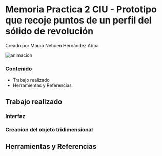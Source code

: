 # Memoria Practica 2 CIU - Prototipo que recoje puntos de un perfil del sólido de revolución
 Creado por Marco Nehuen Hernández Abba
 
 ![animacion](https://user-images.githubusercontent.com/47418876/154784343-57c93916-f4ab-4cf8-b4a6-e8f2dc8a8426.gif)

### Contenido
- Trabajo realizado
- Herramientas y Referencias

## Trabajo realizado

### Interfaz
### Creacion del objeto tridimensional
## Herramientas y Referencias
